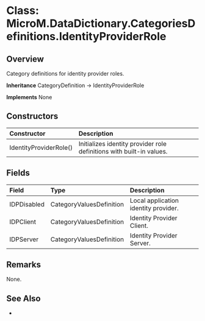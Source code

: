# Class: MicroM.DataDictionary.CategoriesDefinitions.IdentityProviderRole
## Overview
Category definitions for identity provider roles.

**Inheritance**
CategoryDefinition -> IdentityProviderRole

**Implements**
None

## Constructors
| Constructor | Description |
|:------------|:-------------|
| IdentityProviderRole() | Initializes identity provider role definitions with built-in values. |

## Fields
| Field | Type | Description |
|:------------|:-------------|:-------------|
| IDPDisabled | CategoryValuesDefinition | Local application identity provider. |
| IDPClient | CategoryValuesDefinition | Identity Provider Client. |
| IDPServer | CategoryValuesDefinition | Identity Provider Server. |

## Remarks
None.

## See Also
-
